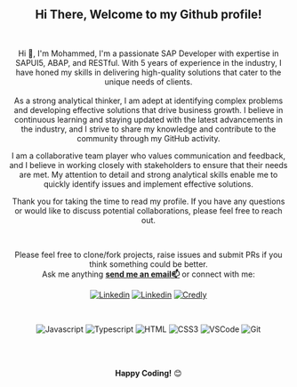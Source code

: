 <div align="center">
<h2> Hi There, Welcome to my Github profile!  </h2>


<br />


Hi 👋, I'm Mohammed, I'm a passionate SAP Developer with expertise in SAPUI5, ABAP, and RESTful. With 5 years of experience in the industry, I have honed my skills in delivering high-quality solutions that cater to the unique needs of clients.
<br />
<br />
As a strong analytical thinker, I am adept at identifying complex problems and developing effective solutions that drive business growth. I believe in continuous learning and staying updated with the latest advancements in the industry, and I strive to share my knowledge and contribute to the community through my GitHub activity.

I am a collaborative team player who values communication and feedback, and I believe in working closely with stakeholders to ensure that their needs are met. My attention to detail and strong analytical skills enable me to quickly identify issues and implement effective solutions.

Thank you for taking the time to read my profile. If you have any questions or would like to discuss potential collaborations, please feel free to reach out.

<br />

Please feel free to clone/fork projects, raise issues and submit PRs if you think something could be better.<br />
Ask me anything <a href="mailto:mohammedaltarkawi@gmail.com"><b>send me an email📫</b></a> or connect with me:
<br />


[![Linkedin](https://img.shields.io/badge/npm-CC3534?style=flat&logo=npm&logoColor=white)](https://www.npmjs.com/~altarkawi/)
[![Linkedin](https://img.shields.io/badge/LinkedIn-0077B5?style=flat&logo=linkedin&logoColor=white)](https://linkedin.com/in/mohammed-altarkawi/)
[![Credly](https://img.shields.io/badge/Credly-FF6B00?style=flat&logo=Credly&logoColor=white)](https://www.credly.com/users/mohammed-altarkawi/)
<!--[![SAP Community](https://img.shields.io/badge/Community-0C7ECF?style=flat&logo=SAP&logoColor=white)](https://people.sap.com/)
[![XING](https://img.shields.io/badge/XING-cfdc00?style=flat&logo=Xing&logoColor=white)](https://www.xing.com/profile//cv)-->
</a>
<br />

![Javascript](https://img.shields.io/badge/Javascript-F0DB4F?style=for-the-badge&labelColor=black&logo=javascript&logoColor=F0DB4F)
![Typescript](https://img.shields.io/badge/Typescript-007acc?style=for-the-badge&labelColor=black&logo=typescript&logoColor=007acc)
![HTML](https://img.shields.io/badge/HTML5-E34F26?style=for-the-badge&logo=html5&logoColor=white)
![CSS3](https://img.shields.io/badge/CSS3-1572B6?style=for-the-badge&logo=css3&logoColor=white)
![VSCode](https://img.shields.io/badge/Visual_Studio-0078d7?style=for-the-badge&logo=visual%20studio&logoColor=white)
![Git](https://img.shields.io/badge/Git-F05032?style=for-the-badge&logo=git&logoColor=white)

<br />
<br />

**Happy Coding!** 😊






</div>

